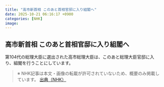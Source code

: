 ```yaml
---
title: "高市新首相 このあと首相官邸に入り組閣へ"
date: 2025-10-21 06:16:17 +0900
categories: [NHK]
image: 
---
```

## 高市新首相 このあと首相官邸に入り組閣へ

第104代の総理大臣に選出された高市総理大臣は、このあと総理大臣官邸に入り、組閣を行うことにしています。

> ※ NHK記事は本文・画像の転載が許可されていないため、概要のみ掲載しています。
[出典（NHK）](http://www3.nhk.or.jp/news/html/20251021/k10014954521000.html)

